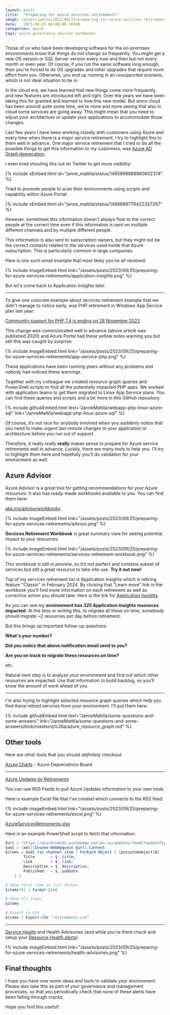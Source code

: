```yaml
---
layout: posts
title:  "Preparing for Azure services retirements"
image: /assets/posts/2023/09/25/preparing-for-azure-services-retirements/services-retirement-workbook.png
date:   2023-09-25 06:00:00 +0300
categories: azure
tags: azure governance advisor workbooks
---
```

Those of us who have been developing software for the on-premises environments
know that things do not change so frequently. You might get a new OS version or
SQL Server version every now and then but not every month or even year.
Of course, if you run the same software long enough, then you're forced to do
OS upgrades and other upgrades that require more effort from you. 
Otherwise, you end up running in an unsupported scenario, which is not ideal situation to be in.

In the cloud era, we have learned that new things come more frequently, 
and new features are introduced left and right. 
Over the years we have been taking this for granted and learned to love this new model.
But since cloud has been around quite some time, we're more and more seeing
that also in cloud some services are going away.
This might mean that you need to adjust your architecture or update your applications to accommodate those changes.

Last few years I have been working closely with customers using Azure
and every time when there is a major service retirement,
I try to highlight this to them well in advance. 
One major service retirement that I tried to do all the possible things
to get this information to my customers, was [Azure AD Graph deprecation](https://learn.microsoft.com/en-us/graph/migrate-azure-ad-graph-overview). 

I even tried shouting this out on Twitter to get more visibility:

{% include xEmbed.html id="janne_mattila/status/1485868888860602374" %}

Tried to promote people to scan their environments using scripts and capability within Azure Portal:

{% include xEmbed.html id="janne_mattila/status/1486666779422347267" %}

However, sometimes this information doesn't always flow to the correct people
at the correct time even if this information is sent on multiple different channels
and by multiple different people. 

This information is also sent to subscription owners, but they might not be the
correct contacts related to the services used inside that Azure subscription.
This is particularly common in large companies.

Here is one such email example that most likely you've all received:

{% include imageEmbed.html link="/assets/posts/2023/09/25/preparing-for-azure-services-retirements/application-insights.png" %}

But let's come back to Application Insights later.

---

To give one concrete example about services retirement example that we didn't manage to notice early, 
was PHP retirement in Windows App Service plan last year:

[Community support for PHP 7.4 is ending on 28 November 2022](https://azure.microsoft.com/en-us/updates/community-support-for-php-74-is-ending-on-28-november-2022/)

This change was communicated well in advance (above article was published 2020) and Azure Portal had these yellow notes
warning you but still this was caught by surprise:

{% include imageEmbed.html link="/assets/posts/2023/09/25/preparing-for-azure-services-retirements/app-service-php.png" %}

These applications have been running years without any problems and nobody had noticed these warnings.

Together with my colleague we created resource graph queries and PowerShell scripts to 
find all the potentially impacted PHP apps. We worked with application teams to 
get them migrated to Linux App Service plans. You can find these queries and scripts and a bit more in this GitHub repository:

{% include githubEmbed.html text="JanneMattila/webapp-php-linux-azure-sql" link="JanneMattila/webapp-php-linux-azure-sql" %}

_Of course_, it’s not nice for anybody involved when you suddenly notice that you need to
make urgent last-minute changes to your application or architecture before you run out of support. 

Therefore, it really _really_ **really** makes sense to prepare for Azure service
retirements well in advance. 
Luckily, there are many tools to help you. 
I'll try to highlight them here and hopefully you'll do validation for your environment as well.

## Azure Advisor

Azure Advisor is a great tool for getting recommendations for your Azure resources. 
It also has ready-made workbooks available to you. You can find them here:

[aka.ms/advisorworkbooks](https://aka.ms/advisorworkbooks)

{% include imageEmbed.html link="/assets/posts/2023/09/25/preparing-for-azure-services-retirements/advisor.png" %}

**Services Retirement Workbook** is great summary view for seeing potential impact to your resources:

{% include imageEmbed.html link="/assets/posts/2023/09/25/preparing-for-azure-services-retirements/services-retirement-workbook.png" %}

This workbook is still in _preview_, so it’s not perfect and contains subset of services
but still a great resource to take into use. **Try it out now!**

Top of my services retirement list is Application Insights which is retiring feature "Classic" in February 2024. 
By clicking that "Learn more"
link in the workbook you'll find more information on each retirement
as well as corrective action you should take.
Here is the link for [Application Insights](https://azure.microsoft.com/en-us/updates/we-re-retiring-classic-application-insights-on-29-february-2024/).

As you can see my **environment has 325 Application Insights resources impacted**.
At the time or writing this, to migrate all these on time, _somebody_ should migrate ~2 resources per day before retirement. 

But this brings up important follow-up questions: 

**What's your number?**

**Did you notice that above notification email send to you?**

**Are you on track to migrate these resources on time?**

etc.

Natural next step is to analyze your environment and find out which other resources are impacted.
Use that information to build backlog, so you'll know the amount of work ahead of you.

---

I'm also trying to highlight selected resource graph queries which help you find these retired services from your environment.
I'll put them here:

{% include githubEmbed.html text="JanneMattila/some-questions-and-some-answers" link="JanneMattila/some-questions-and-some-answers/blob/master/q%26a/azure_resource_graph.md" %}

## Other tools

Here are other tools that you should *definitely* checkout:

[Azure Charts](https://azurecharts.com/timeboards/deprecations) - Azure Deprecations Board

---

[Azure Updates by Retirements](https://azure.microsoft.com/en-us/updates/?updateType=retirements)

You can use RSS Feeds to pull Azure Updates information to your own tools.

Here is example Excel file that I've created which connects to the RSS feed:

{% include imageEmbed.html link="/assets/posts/2023/09/25/preparing-for-azure-services-retirements/excel.png" %}

[AzureServicesRetirements.xlsx](/assets/posts/2023/09/25/preparing-for-azure-services-retirements/AzureServicesRetirements.xlsx)

Here is an example PowerShell script to fetch that information:

```powershell
$url = "https://azurecomcdn.azureedge.net/en-us/updates/feed/?updateType=retirements"
$xml = [xml](Invoke-WebRequest $url).Content
$items = $xml.rss.channel.item | ForEach-Object { [pscustomobject]@{ 
        Title       = $_.title; 
        Link        = $_.link; 
        Description = $_.description; 
        Published   = $_.pubDate 
    } }

# Show first item in list format
$items[0] | Format-List

# Show all items
$items

# Export to CSV
$items | Export-CSV "retirements.csv"
```

---

[Service Health](https://portal.azure.com/#view/Microsoft_Azure_Health/AzureHealthBrowseBlade/~/serviceIssues) and 
Health Advisories (and while you're there check and setup your [Resource Health alerts](https://learn.microsoft.com/en-us/azure/service-health/resource-health-alert-monitor-guide))

{% include imageEmbed.html link="/assets/posts/2023/09/25/preparing-for-azure-services-retirements/health-advisories.png" %}

## Final thoughts

I hope you have now some ideas and tools to validate your environment. 
Please also take this as part of your governance and management processes,
so that you periodically check that none of these alerts have been falling through cracks.

Hope you find this useful!
